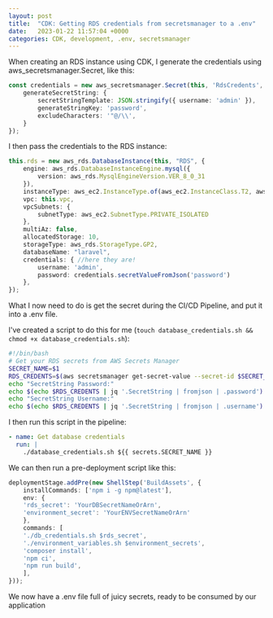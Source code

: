 ```yaml
---
layout: post
title:  "CDK: Getting RDS credentials from secretsmanager to a .env"
date:   2023-01-22 11:57:04 +0000
categories: CDK, development, .env, secretsmanager
---
```


When creating an RDS instance using CDK, I generate the credentials using aws_secretsmanager.Secret, like this:

```typescript
const credentials = new aws_secretsmanager.Secret(this, 'RdsCredents', {
    generateSecretString: {
        secretStringTemplate: JSON.stringify({ username: 'admin' }),
        generateStringKey: 'password',
        excludeCharacters: '"@/\\',
    }
});
```

I then pass the credentials to the RDS instance:

```typescript
this.rds = new aws_rds.DatabaseInstance(this, "RDS", {
    engine: aws_rds.DatabaseInstanceEngine.mysql({
        version: aws_rds.MysqlEngineVersion.VER_8_0_31
    }),
    instanceType: aws_ec2.InstanceType.of(aws_ec2.InstanceClass.T2, aws_ec2.InstanceSize.MICRO),
    vpc: this.vpc,
    vpcSubnets: {
        subnetType: aws_ec2.SubnetType.PRIVATE_ISOLATED
    },
    multiAz: false,
    allocatedStorage: 10,
    storageType: aws_rds.StorageType.GP2,
    databaseName: "laravel",
    credentials: { //here they are!
        username: 'admin', 
        password: credentials.secretValueFromJson('password') 
    },
});
```

What I now need to do is get the secret during the CI/CD Pipeline, and put it into a .env file.

I've created a script to do this for me (`touch database_credentials.sh && chmod +x database_credentials.sh`):

```bash
#!/bin/bash
# Get your RDS secrets from AWS Secrets Manager
SECRET_NAME=$1
RDS_CREDENTS=$(aws secretsmanager get-secret-value --secret-id $SECRET_NAME)
echo "SecretString Password:"
echo $(echo $RDS_CREDENTS | jq '.SecretString | fromjson | .password')
echo "SecretString Username:"
echo $(echo $RDS_CREDENTS | jq '.SecretString | fromjson | .username')
```

I then run this script in the pipeline:

```yaml
- name: Get database credentials
  run: |
    ./database_credentials.sh ${{ secrets.SECRET_NAME }}
```

We can then run a pre-deployment script like this:

```typescript
deploymentStage.addPre(new ShellStep('BuildAssets', {
    installCommands: ['npm i -g npm@latest'],
    env: {
    'rds_secret': 'YourDBSecretNameOrArn',
    'environment_secret': 'YourENVSecretNameOrArn'
    },
    commands: [
    './db_credentials.sh $rds_secret',
    './environment_variables.sh $environment_secrets',
    'composer install',
    'npm ci',
    'npm run build',
    ],
}));
```

We now have a .env file full of juicy secrets, ready to be consumed by our application